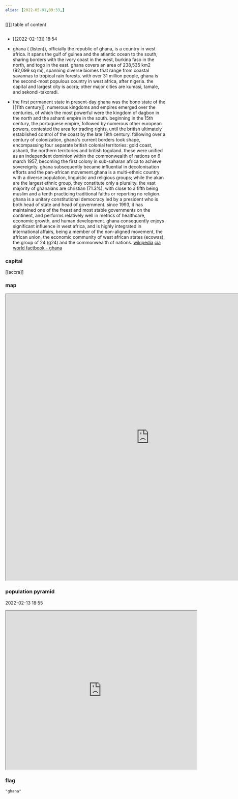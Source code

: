 ```yaml
---
alias: [2022-05-01,09:33,]
---
```

[[]]
table of content
```toc
```
- [[2022-02-13]] 18:54
- ghana ( (listen)), officially the republic of ghana, is a country in west africa. it spans the gulf of guinea and the atlantic ocean to the south, sharing borders with the ivory coast in the west, burkina faso in the north, and togo in the east. ghana covers an area of 238,535 km2 (92,099 sq mi), spanning diverse biomes that range from coastal savannas to tropical rain forests. with over 31 million people, ghana is the second-most populous country in west africa, after nigeria. the capital and largest city is accra; other major cities are kumasi, tamale, and sekondi-takoradi.

- the first permanent state in present-day ghana was the bono state of the [[11th century]]. numerous kingdoms and empires emerged over the centuries, of which the most powerful were the kingdom of dagbon in the north and the ashanti empire in the south. beginning in the 15th century, the portuguese empire, followed by numerous other european powers, contested the area for trading rights, until the british ultimately established control of the coast by the late 19th century. following over a century of colonization, ghana's current borders took shape, encompassing four separate british colonial territories: gold coast, ashanti, the northern territories and british togoland. these were unified as an independent dominion within the commonwealth of nations on 6 march 1957, becoming the first colony in sub-saharan africa to achieve sovereignty. ghana subsequently became influential in decolonisation efforts and the pan-african movement.ghana is a multi-ethnic country with a diverse population, linguistic and religious groups; while the akan are the largest ethnic group, they constitute only a plurality. the vast majority of ghanaians are christian (71.3%), with close to a fifth being muslim and a tenth practicing traditional faiths or reporting no religion. ghana is a unitary constitutional democracy led by a president who is both head of state and head of government. since 1993, it has maintained one of the freest and most stable governments on the continent, and  performs relatively well in metrics of healthcare, economic growth, and human development. ghana consequently enjoys significant influence in west africa, and is highly integrated in international affairs, being a member of the non-aligned movement, the african union, the economic community of west african states (ecowas), the group of 24 (g24) and the commonwealth of nations.
[wikipedia](https://en.wikipedia.org/wiki/ghana)
[cia world factbook - ghana](https://www.cia.gov/the-world-factbook/countries/ghana)
### capital
[[accra]]
### map
<iframe src="https://duckduckgo.com/?t=ffab&q=ghana&ia=web&iaxm=about" width="900" height="900" ></iframe>

### population pyramid

2022-02-13 18:55

<iframe src="https://www.populationpyramid.net/ghana/2019/" width="600" height="500" ></iframe>

### flag

```query
"ghana"
```